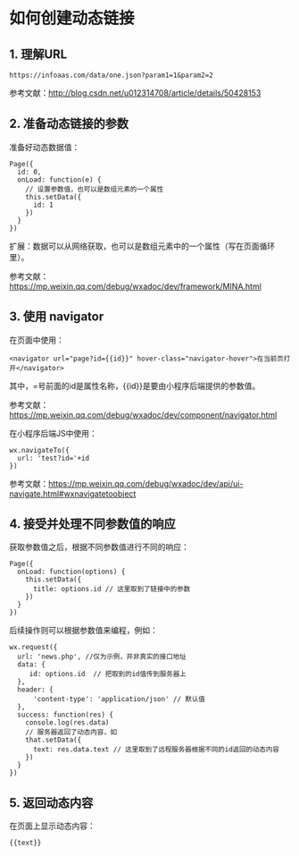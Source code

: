 # 如何创建动态链接

## 1. 理解URL

```
https://infoaas.com/data/one.json?param1=1&param2=2
```

参考文献：http://blog.csdn.net/u012314708/article/details/50428153 

## 2. 准备动态链接的参数 

准备好动态数据值：

```
Page({
  id: 0,
  onLoad: function(e) {
    // 设置参数值，也可以是数组元素的一个属性
    this.setData({
      id: 1
    })
  }
})
``` 
扩展：数据可以从网络获取，也可以是数组元素中的一个属性（写在页面循环里）。

参考文献：https://mp.weixin.qq.com/debug/wxadoc/dev/framework/MINA.html

## 3. 使用 navigator 

在页面中使用：

``` 
<navigator url="page?id={{id}}" hover-class="navigator-hover">在当前页打开</navigator>
```

其中，=号前面的id是属性名称，{{id}}是要由小程序后端提供的参数值。

参考文献：https://mp.weixin.qq.com/debug/wxadoc/dev/component/navigator.html

在小程序后端JS中使用：

```
wx.navigateTo({
  url: 'test?id='+id
})
```

参考文献：https://mp.weixin.qq.com/debug/wxadoc/dev/api/ui-navigate.html#wxnavigatetoobject

## 4. 接受并处理不同参数值的响应

获取参数值之后，根据不同参数值进行不同的响应：

```
Page({
  onLoad: function(options) {
    this.setData({
      title: options.id // 这里取到了链接中的参数
    })
  }
})
```

后续操作则可以根据参数值来编程，例如：

```
wx.request({
  url: 'news.php', //仅为示例，并非真实的接口地址
  data: {
     id: options.id  // 把取到的id值传到服务器上
  },
  header: {
      'content-type': 'application/json' // 默认值
  },
  success: function(res) {
    console.log(res.data)
    // 服务器返回了动态内容，如
    that.setData({
      text: res.data.text // 这里取到了远程服务器根据不同的id返回的动态内容
    })
  }
})
```

## 5. 返回动态内容

在页面上显示动态内容：

```
{{text}}
```

